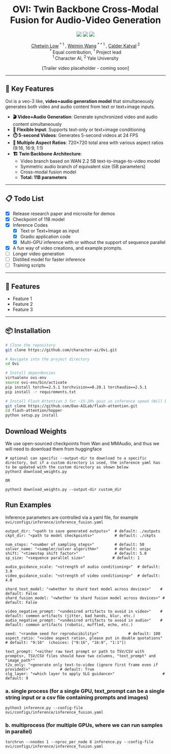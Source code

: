 <div align="center">
<h1> OVI: Twin Backbone Cross-Modal Fusion for Audio-Video Generation </h1>

<a href="#"><img src="https://img.shields.io/badge/arXiv%20paper-Coming%20Soon-b31b1b.svg"></a>
<a href="https://aaxwaz.github.io/Ovi/"><img src="https://img.shields.io/badge/Project_page-More_visualizations-green"></a>
<a href="#"><img src="https://img.shields.io/static/v1?label=%F0%9F%A4%97%20Hugging%20Face&message=Model&color=orange"></a>

[Chetwin Low](https://scholar.google.com/)<sup> * 1 </sup>, [Weimin Wang](https://scholar.google.com/)<sup> * &dagger; 1 </sup>, [Calder Katyal](https://scholar.google.com/)<sup> 2 </sup><br>
<sup> * </sup>Equal contribution, <sup> &dagger; </sup>Project lead<br>
<sup> 1 </sup>Character AI, <sup> 2 </sup>Yale University

</div>

<p align="center">
[Trailer video placeholder - coming soon]
<p>

---

## 🌟 Key Features

Ovi is a veo-3 like, **video+audio generation model** that simultaneously generates both video and audio content from text or text+image inputs.

- **🎬 Video+Audio Generation**: Generate synchronized video and audio content simultaneously
- **📝 Flexible Input**: Supports text-only or text+image conditioning
- **⏱️ 5-second Videos**: Generates 5-second videos at 24 FPS
- **📐 Multiple Aspect Ratios**: 720×720 total area with various aspect ratios (9:16, 16:9, 1:1)
- **🏗️ Twin Backbone Architecture**:
  - Video branch based on WAN 2.2 5B text-to-image-to-video model
  - Symmetric audio branch of equivalent size (5B parameters)
  - Cross-modal fusion model
  - **Total: 11B parameters**

---

## 📋 Todo List

- [x] Release research paper and microsite for demos
- [x] Checkpoint of 11B model 
- [x] Inference Codes
  - [x] Text or Text+Image as input
  - [x] Gradio application code
  - [x] Multi-GPU inference with or without the support of sequence parallel
- [x] A fun way of video creations, and example prompts. 
- [ ] Longer video generation
- [ ] Distilled model for faster inference
- [ ] Training scripts

---

## 🚀 Features
- Feature 1
- Feature 2
- Feature 3

---

## 📦 Installation
```bash
# Clone the repository
git clone https://github.com/character-ai/Ovi.git

# Navigate into the project directory
cd Ovi

# Install dependencies
virtualenv ovi-env
source ovi-env/bin/activate
pip install torch==2.5.1 torchvision==0.20.1 torchaudio==2.5.1
pip install -r requirements.txt

# Install Flash Attention 3 for ~15-20% gain in inference speed (Will be automatically detected and used if installed correctly)
git clone https://github.com/Dao-AILab/flash-attention.git
cd flash-attention/hopper
python setup.py install
```


## Download Weights
We use open-sourced checkpoints from Wan and MMAudio, and thus we will need to download them from huggingface
```
# optional can specific --output-dir to download to a specific directory, but if a custom directory is used, the inference yaml has to be updated with the custom directory as shown below
python3 download_weights.py

OR

python3 download_weights.py --output-dir custom_dir
```

## Run Examples
Inference parameters are controlled via a yaml file, for example `ovi/configs/inference/inference_fusion.yaml`
```
output_dir: "<path to save generated outputs>"  # default: ./outputs
ckpt_dir: "<path to model checkpoints>"         # default: ./ckpts

num_steps: "<number of sampling steps>"         # default: 50
solver_name: "<sampler/solver algorithm>"       # default: unipc
shift: "<timestep shift factor>"                # default: 5.0
sp_size: "<sequence parallel size>"            # default: 1

audio_guidance_scale: "<strength of audio conditioning>"  # default: 3.0
video_guidance_scale: "<strength of video conditioning>"  # default: 4.0

shard_text_model: "<whether to shard text model across devices>"    # default: False
shard_fusion_model: "<whether to shard fusion model across devices>" # default: False

video_negative_prompt: "<undesired artifacts to avoid in video>"    # default: common artifacts (jitter, bad hands, blur, etc.)
audio_negative_prompt: "<undesired artifacts to avoid in audio>"    # default: common artifacts (robotic, muffled, echo, etc.)

seed: "<random seed for reproducibility>"             # default: 100
aspect_ratio: "<video aspect ratio>, please put in double quotations"  # default: "9:16"  (choices: ["9:16", "16:9", "1:1"])

text_prompt: "<either raw text prompt or path to TSV/CSV with prompts>, TSV/CSV files should have two columns, "text_prompt" and "image_path""
t2v_only: "<generate only text-to-video (ignore first frame even if provided)>"             # default: True
slg_layer: "<which layer to apply SLG guidance>"                     # default: 9
```

### a. single process (for a single GPU, text_prompt can be a single string input or a csv file containing prompts and images)
```
python3 inference.py --config-file ovi/configs/inference/inference_fusion.yaml
```

### b. multiprocess (for multiple GPUs, where we can run samples in parallel)
```
torchrun --nnodes 1 --nproc_per_node 8 inference.py --config-file ovi/configs/inference/inference_fusion.yaml
```





